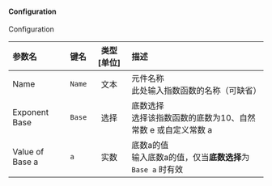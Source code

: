 <!--
DO NOT EDIT THIS FILE DIRECTLY.
This file is generated by tools/comp-docs.js.
All changes will be overwritten by regeneration.
-->

<slot class="model-parameters">

#### Configuration

Configuration

| 参数名 | 键名 | 类型 [单位] | 描述 |
|:------ |:---- |:-----------:|:---- |
| Name | `Name` | 文本 | 元件名称<br/>此处输入指数函数的名称（可缺省） |
| Exponent Base | `Base` | 选择 | 底数选择<br/>选择该指数函数的底数为10、自然常数 e 或自定义常数 a |
| Value of Base a | `a` | 实数 | 底数a的值<br/> 输入底数a的值，仅当**底数选择**为 `Base a` 时有效 |


</slot>
